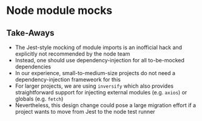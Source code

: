 # Node module mocks

## Take-Aways

- The Jest-style mocking of module imports is an inofficial hack and explicitly not recommended by the node team
- Instead, one should use dependency-injection for all to-be-mocked dependencies
- In our experience, small-to-medium-size projects do not need a dependency-injection frameweork for this
- For larger projects, we are using `inversify` which also provides straightforward support for injecting external modules (e.g. `axios`) or globals (e.g. `fetch`)
- Nevertheless, this design change could pose a large migration effort if a project wants to move from Jest to the node test runner
